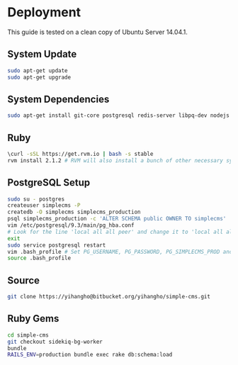 # Deployment
This guide is tested on a clean copy of Ubuntu Server 14.04.1.

## System Update
```bash
sudo apt-get update
sudo apt-get upgrade
```

## System Dependencies
```bash
sudo apt-get install git-core postgresql redis-server libpq-dev nodejs
```

## Ruby
```bash
\curl -sSL https://get.rvm.io | bash -s stable
rvm install 2.1.2 # RVM will also install a bunch of other necessary system tools
```

## PostgreSQL Setup
```bash
sudo su - postgres
createuser simplecms -P
createdb -O simplecms simplecms_production
psql simplecms_production -c 'ALTER SCHEMA public OWNER TO simplecms'
vim /etc/postgresql/9.3/main/pg_hba.conf
# Look for the line 'local all all peer' and change it to 'local all all md5'
exit
sudo service postgresql restart
vim .bash_profile # Set PG_USERNAME, PG_PASSWORD, PG_SIMPLECMS_PROD and SECRET_KEY_BASE
source .bash_profile
```

## Source
```bash
git clone https://yihangho@bitbucket.org/yihangho/simple-cms.git
```

## Ruby Gems
```bash
cd simple-cms
git checkout sidekiq-bg-worker
bundle
RAILS_ENV=production bundle exec rake db:schema:load
```
